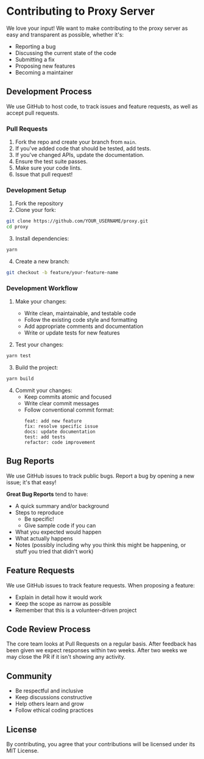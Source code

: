 # Contributing to Proxy Server

We love your input! We want to make contributing to the proxy server as easy and transparent as possible, whether it's:

- Reporting a bug
- Discussing the current state of the code
- Submitting a fix
- Proposing new features
- Becoming a maintainer

## Development Process

We use GitHub to host code, to track issues and feature requests, as well as accept pull requests.

### Pull Requests

1. Fork the repo and create your branch from `main`.
2. If you've added code that should be tested, add tests.
3. If you've changed APIs, update the documentation.
4. Ensure the test suite passes.
5. Make sure your code lints.
6. Issue that pull request!

### Development Setup

1. Fork the repository
2. Clone your fork:
```bash
git clone https://github.com/YOUR_USERNAME/proxy.git
cd proxy
```
3. Install dependencies:
```bash
yarn
```
4. Create a new branch:
```bash
git checkout -b feature/your-feature-name
```

### Development Workflow

1. Make your changes:
   - Write clean, maintainable, and testable code
   - Follow the existing code style and formatting
   - Add appropriate comments and documentation
   - Write or update tests for new features

2. Test your changes:
```bash
yarn test
```

3. Build the project:
```bash
yarn build
```

4. Commit your changes:
   - Keep commits atomic and focused
   - Write clear commit messages
   - Follow conventional commit format:
     ```
     feat: add new feature
     fix: resolve specific issue
     docs: update documentation
     test: add tests
     refactor: code improvement
     ```

## Bug Reports

We use GitHub issues to track public bugs. Report a bug by opening a new issue; it's that easy!

**Great Bug Reports** tend to have:

- A quick summary and/or background
- Steps to reproduce
  - Be specific!
  - Give sample code if you can
- What you expected would happen
- What actually happens
- Notes (possibly including why you think this might be happening, or stuff you tried that didn't work)

## Feature Requests

We use GitHub issues to track feature requests. When proposing a feature:

- Explain in detail how it would work
- Keep the scope as narrow as possible
- Remember that this is a volunteer-driven project

## Code Review Process

The core team looks at Pull Requests on a regular basis. After feedback has been given we expect responses within two weeks. After two weeks we may close the PR if it isn't showing any activity.

## Community

- Be respectful and inclusive
- Keep discussions constructive
- Help others learn and grow
- Follow ethical coding practices

## License

By contributing, you agree that your contributions will be licensed under its MIT License.
